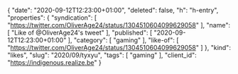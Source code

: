 {
  "date": "2020-09-12T12:23:00+01:00",
  "deleted": false,
  "h": "h-entry",
  "properties": {
    "syndication": [
      "https://twitter.com/OliverAge24/status/1304510604099629058"
    ],
    "name": [
      "Like of @OliverAge24's tweet"
    ],
    "published": [
      "2020-09-12T12:23:00+01:00"
    ],
    "category": [
      "gaming"
    ],
    "like-of": [
      "https://twitter.com/OliverAge24/status/1304510604099629058"
    ]
  },
  "kind": "likes",
  "slug": "2020/09/tyxyu",
  "tags": [
    "gaming"
  ],
  "client_id": "https://indigenous.realize.be"
}
